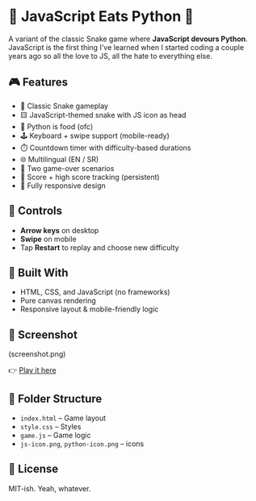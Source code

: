 # 🐉 JavaScript Eats Python 🐍

A variant of the classic Snake game where **JavaScript devours Python**.
JavaScript is the first thing I've learned when I started coding a couple years ago so
all the love to JS, all the hate to everything else.

## 🎮 Features

- 🔁 Classic Snake gameplay
- 🟨 JavaScript-themed snake with JS icon as head
- 🐍 Python is food (ofc)
- 🕹️ Keyboard + swipe support (mobile-ready)
- ⏱️ Countdown timer with difficulty-based durations
- 🌐 Multilingual (EN / SR)
- 🧠 Two game-over scenarios
- 🥇 Score + high score tracking (persistent)
- 🎨 Fully responsive design

## 📱 Controls

- **Arrow keys** on desktop
- **Swipe** on mobile
- Tap **Restart** to replay and choose new difficulty

## 🔧 Built With

- HTML, CSS, and JavaScript (no frameworks)
- Pure canvas rendering
- Responsive layout & mobile-friendly logic

## 📸 Screenshot

(screenshot.png)

👉 [Play it here](https://komarthebarbarian.github.io/javascript-eats-python)

## 📂 Folder Structure

- `index.html` – Game layout
- `style.css` – Styles
- `game.js` – Game logic
- `js-icon.png`, `python-icon.png` – icons

## 📜 License

MIT-ish. Yeah, whatever.
